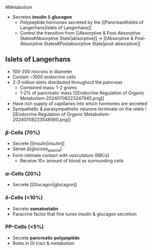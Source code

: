 #Metabolism 

- Secretes **insulin** & **glucagon**
	- Polypeptide hormones secreted by the [[Pancreas#Islets of Langerhans|Islets of Langerhans]]
	- Control the transition from [[Absorptive & Post-Absorptive States#Absorptive State|absorptive]] → [[Absorptive & Post-Absorptive States#Postabsorptive State|post-absorptive]]
## Islets of Langerhans 
- 100-200 microns in diameter
- Contain ~1000 endocrine cells
- 2-3 million islets distributed throughout the pancreas
	- Combined mass: 1-2 grams
	- 1-2% of pancreatic mass
![[Endocrine Regulation of Organic Metabolism-20240708223247945.png]]
- Have rich supply of capillaries into which hormones are secreted
- Sympathetic & parasympathetic neurons terminate on the islets
![[Endocrine Regulation of Organic Metabolism-20240708223548560.png]]
### $\beta$-Cells (70%)
- Secrete [[Insulin|insulin]]
- Sense $\Delta[\text{glucose}_\text{plasma}]$
- Form intimate contact with *vasculature* (RBCs)
	- Receive 10$\times$ amount of blood as surrounding cells
### $\alpha$-Cells (20%)
- Secrete [[Glucagon|glucagon]]
### $\delta$-Cells (<10%)
- Secrete **somatostatin**
- Paracrine factor that fine tunes insulin & glucagon secretion
### PP-Cells (<5%)
- Secrete **pancreatic polypeptide**
- Roles in GI tract & metabolism